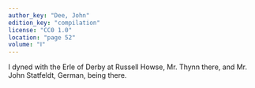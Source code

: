 ```yaml
---
author_key: "Dee, John"
edition_key: "compilation"
license: "CC0 1.0"
location: "page 52"
volume: "Ⅰ"
---
```

I dyned with the Erle of Derby at Russell Howse, Mr. Thynn there, and Mr. John
Statfeldt, German, being there.
